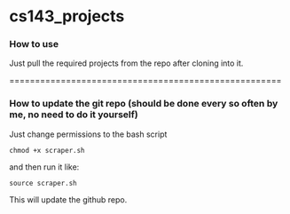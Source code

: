 # cs143_projects

### How to use

Just pull the required projects from the repo after cloning into it.

=====================================================

### How to update the git repo (should be done every so often by me, no need to do it yourself)

Just change permissions to the bash script

`chmod +x scraper.sh`

and then run it like: 

`source scraper.sh`

This will update the github repo. 

